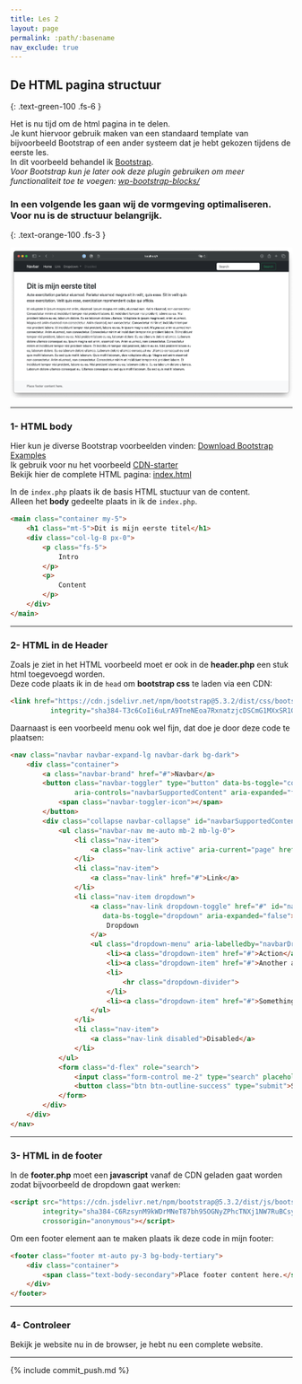 ```yaml
---
title: Les 2
layout: page
permalink: :path/:basename
nav_exclude: true
---
```



## De HTML pagina structuur
{: .text-green-100 .fs-6 }

Het is nu tijd om de html pagina in te delen.  
Je kunt hiervoor gebruik maken van een standaard template van bijvoorbeeld Bootstrap of een ander systeem dat je hebt gekozen tijdens de eerste les.  
In dit voorbeeld behandel ik [Bootstrap](https://getbootstrap.com).  
_Voor Bootstrap kun je later ook deze plugin gebruiken om meer functionaliteit toe te voegen: [wp-bootstrap-blocks/](https://wordpress.org/plugins/wp-bootstrap-blocks/)_    
### In een volgende les gaan wij de vormgeving optimaliseren. Voor nu is de structuur belangrijk.  
{: .text-orange-100 .fs-3 }
<br>

![website.png](images%2Fwebsite.png)

---
### 1- HTML body
Hier kun je diverse Bootstrap voorbeelden vinden: [Download Bootstrap Examples](https://github.com/twbs/bootstrap/releases/download/v5.3.3/bootstrap-5.3.3-examples.zip)  
Ik gebruik voor nu het voorbeeld [CDN-starter](https://github.com/twbs/examples/tree/main/starter/)  
Bekijk hier de complete HTML pagina: [index.html](data%2Findex.html)  

In de `index.php` plaats ik de basis HTML stuctuur van de content.  
Alleen het **body** gedeelte plaats in ik de `index.php`.
```html
<main class="container my-5">
    <h1 class="mt-5">Dit is mijn eerste titel</h1>
    <div class="col-lg-8 px-0">
        <p class="fs-5">
            Intro
        </p>
        <p>
            Content
        </p>
    </div>
</main>
```

---
### 2- HTML in de Header
Zoals je ziet in het HTML voorbeeld moet er ook in de **header.php** een stuk html toegevoegd worden.  
Deze code plaats ik in de `head` om **bootstrap css** te laden via een CDN: 
```html
<link href="https://cdn.jsdelivr.net/npm/bootstrap@5.3.2/dist/css/bootstrap.min.css" rel="stylesheet"
          integrity="sha384-T3c6CoIi6uLrA9TneNEoa7RxnatzjcDSCmG1MXxSR1GAsXEV/Dwwykc2MPK8M2HN" crossorigin="anonymous">
```
Daarnaast is een voorbeeld menu ook wel fijn, dat doe je door deze code te plaatsen:
```html
<nav class="navbar navbar-expand-lg navbar-dark bg-dark">
    <div class="container">
        <a class="navbar-brand" href="#">Navbar</a>
        <button class="navbar-toggler" type="button" data-bs-toggle="collapse" data-bs-target="#navbarSupportedContent"
                aria-controls="navbarSupportedContent" aria-expanded="false" aria-label="Toggle navigation">
            <span class="navbar-toggler-icon"></span>
        </button>
        <div class="collapse navbar-collapse" id="navbarSupportedContent">
            <ul class="navbar-nav me-auto mb-2 mb-lg-0">
                <li class="nav-item">
                    <a class="nav-link active" aria-current="page" href="#">Home</a>
                </li>
                <li class="nav-item">
                    <a class="nav-link" href="#">Link</a>
                </li>
                <li class="nav-item dropdown">
                    <a class="nav-link dropdown-toggle" href="#" id="navbarDropdown" role="button"
                       data-bs-toggle="dropdown" aria-expanded="false">
                        Dropdown
                    </a>
                    <ul class="dropdown-menu" aria-labelledby="navbarDropdown">
                        <li><a class="dropdown-item" href="#">Action</a></li>
                        <li><a class="dropdown-item" href="#">Another action</a></li>
                        <li>
                            <hr class="dropdown-divider">
                        </li>
                        <li><a class="dropdown-item" href="#">Something else here</a></li>
                    </ul>
                </li>
                <li class="nav-item">
                    <a class="nav-link disabled">Disabled</a>
                </li>
            </ul>
            <form class="d-flex" role="search">
                <input class="form-control me-2" type="search" placeholder="Search" aria-label="Search">
                <button class="btn btn-outline-success" type="submit">Search</button>
            </form>
        </div>
    </div>
</nav>
```

---
### 3- HTML in de footer
In de **footer.php** moet een **javascript** vanaf de CDN geladen gaat worden zodat bijvoorbeeld de dropdown gaat werken:  
```html
<script src="https://cdn.jsdelivr.net/npm/bootstrap@5.3.2/dist/js/bootstrap.bundle.min.js"
        integrity="sha384-C6RzsynM9kWDrMNeT87bh95OGNyZPhcTNXj1NW7RuBCsyN/o0jlpcV8Qyq46cDfL"
        crossorigin="anonymous"></script>
```

Om een footer element aan te maken plaats ik deze code in mijn footer:  
```html
<footer class="footer mt-auto py-3 bg-body-tertiary">
    <div class="container">
        <span class="text-body-secondary">Place footer content here.</span>
    </div>
</footer>
```

---
### 4- Controleer
Bekijk je website nu in de browser, je hebt nu een complete website.

---

{% include commit_push.md %}